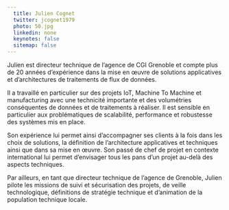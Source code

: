 ```yaml
---
  title: Julien Cognet
  twitter: jcognet1979
  photo: 50.jpg
  linkedin: none
  keynotes: false
  sitemap: false
---
```

Julien est directeur technique de l’agence de CGI Grenoble et compte plus de 20 années d’expérience dans la mise en œuvre de solutions applicatives et d’architectures de traitements de flux de données.

Il a travaillé en particulier sur des projets IoT, Machine To Machine et manufacturing avec une technicité importante et des volumétries conséquentes de données et de traitements à réaliser. Il est sensible en particulier aux problématiques de scalabilité, performance et robustesse des systèmes mis en place.

Son expérience lui permet ainsi d’accompagner ses clients à la fois dans les choix de solutions, la définition de l’architecture applicatives et techniques ainsi que dans sa mise en œuvre. Son passé de chef de projet en contexte international lui permet d’envisager tous les pans d’un projet au-delà des aspects techniques.

Par ailleurs, en tant que directeur technique de l’agence de Grenoble, Julien pilote les missions de suivi et sécurisation des projets, de veille technologique, définitions de stratégie technique et d’animation de la population technique locale.
